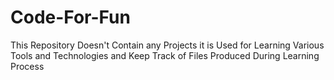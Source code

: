 # Code-For-Fun
This Repository Doesn't Contain any Projects it is Used for Learning Various Tools and Technologies and Keep Track of Files Produced During Learning Process
